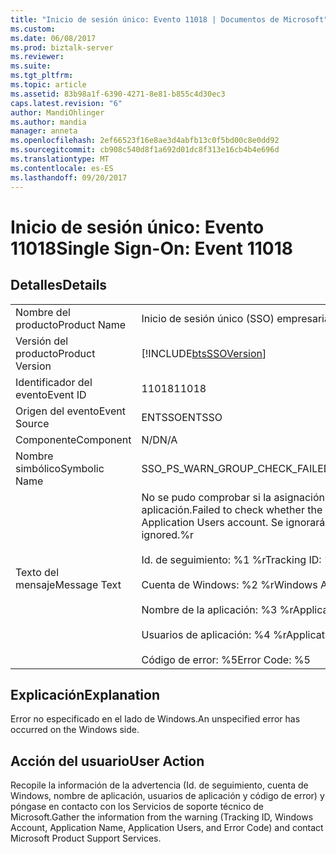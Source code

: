 ```yaml
---
title: "Inicio de sesión único: Evento 11018 | Documentos de Microsoft"
ms.custom: 
ms.date: 06/08/2017
ms.prod: biztalk-server
ms.reviewer: 
ms.suite: 
ms.tgt_pltfrm: 
ms.topic: article
ms.assetid: 83b98a1f-6390-4271-8e81-b855c4d30ec3
caps.latest.revision: "6"
author: MandiOhlinger
ms.author: mandia
manager: anneta
ms.openlocfilehash: 2ef66523f16e8ae3d4abfb13c0f5bd00c8e0dd92
ms.sourcegitcommit: cb908c540d8f1a692d01dc8f313e16cb4b4e696d
ms.translationtype: MT
ms.contentlocale: es-ES
ms.lasthandoff: 09/20/2017
---
```

# <a name="single-sign-on-event-11018"></a><span data-ttu-id="00342-102">Inicio de sesión único: Evento 11018</span><span class="sxs-lookup"><span data-stu-id="00342-102">Single Sign-On: Event 11018</span></span>
## <a name="details"></a><span data-ttu-id="00342-103">Detalles</span><span class="sxs-lookup"><span data-stu-id="00342-103">Details</span></span>  
  
|||  
|-|-|  
|<span data-ttu-id="00342-104">Nombre del producto</span><span class="sxs-lookup"><span data-stu-id="00342-104">Product Name</span></span>|<span data-ttu-id="00342-105">Inicio de sesión único (SSO) empresarial</span><span class="sxs-lookup"><span data-stu-id="00342-105">Enterprise Single Sign-On</span></span>|  
|<span data-ttu-id="00342-106">Versión del producto</span><span class="sxs-lookup"><span data-stu-id="00342-106">Product Version</span></span>|[!INCLUDE[btsSSOVersion](../includes/btsssoversion-md.md)]|  
|<span data-ttu-id="00342-107">Identificador del evento</span><span class="sxs-lookup"><span data-stu-id="00342-107">Event ID</span></span>|<span data-ttu-id="00342-108">11018</span><span class="sxs-lookup"><span data-stu-id="00342-108">11018</span></span>|  
|<span data-ttu-id="00342-109">Origen del evento</span><span class="sxs-lookup"><span data-stu-id="00342-109">Event Source</span></span>|<span data-ttu-id="00342-110">ENTSSO</span><span class="sxs-lookup"><span data-stu-id="00342-110">ENTSSO</span></span>|  
|<span data-ttu-id="00342-111">Componente</span><span class="sxs-lookup"><span data-stu-id="00342-111">Component</span></span>|<span data-ttu-id="00342-112">N/D</span><span class="sxs-lookup"><span data-stu-id="00342-112">N/A</span></span>|  
|<span data-ttu-id="00342-113">Nombre simbólico</span><span class="sxs-lookup"><span data-stu-id="00342-113">Symbolic Name</span></span>|<span data-ttu-id="00342-114">SSO_PS_WARN_GROUP_CHECK_FAILED</span><span class="sxs-lookup"><span data-stu-id="00342-114">SSO_PS_WARN_GROUP_CHECK_FAILED</span></span>|  
|<span data-ttu-id="00342-115">Texto del mensaje</span><span class="sxs-lookup"><span data-stu-id="00342-115">Message Text</span></span>|<span data-ttu-id="00342-116">No se pudo comprobar si la asignación era miembro la cuenta de usuarios de aplicación.</span><span class="sxs-lookup"><span data-stu-id="00342-116">Failed to check whether the mapping was a member of the Application Users account.</span></span> <span data-ttu-id="00342-117">Se ignorará la asignación.%r</span><span class="sxs-lookup"><span data-stu-id="00342-117">The mapping will be ignored.%r</span></span><br /><br /> <span data-ttu-id="00342-118">Id. de seguimiento: %1 %r</span><span class="sxs-lookup"><span data-stu-id="00342-118">Tracking ID: %1%r</span></span><br /><br /> <span data-ttu-id="00342-119">Cuenta de Windows: %2 %r</span><span class="sxs-lookup"><span data-stu-id="00342-119">Windows Account: %2%r</span></span><br /><br /> <span data-ttu-id="00342-120">Nombre de la aplicación: %3 %r</span><span class="sxs-lookup"><span data-stu-id="00342-120">Application Name: %3%r</span></span><br /><br /> <span data-ttu-id="00342-121">Usuarios de aplicación: %4 %r</span><span class="sxs-lookup"><span data-stu-id="00342-121">Application Users: %4%r</span></span><br /><br /> <span data-ttu-id="00342-122">Código de error: %5</span><span class="sxs-lookup"><span data-stu-id="00342-122">Error Code: %5</span></span>|  
  
## <a name="explanation"></a><span data-ttu-id="00342-123">Explicación</span><span class="sxs-lookup"><span data-stu-id="00342-123">Explanation</span></span>  
 <span data-ttu-id="00342-124">Error no especificado en el lado de Windows.</span><span class="sxs-lookup"><span data-stu-id="00342-124">An unspecified error has occurred on the Windows side.</span></span>  
  
## <a name="user-action"></a><span data-ttu-id="00342-125">Acción del usuario</span><span class="sxs-lookup"><span data-stu-id="00342-125">User Action</span></span>  
 <span data-ttu-id="00342-126">Recopile la información de la advertencia (Id. de seguimiento, cuenta de Windows, nombre de aplicación, usuarios de aplicación y código de error) y póngase en contacto con los Servicios de soporte técnico de Microsoft.</span><span class="sxs-lookup"><span data-stu-id="00342-126">Gather the information from the warning (Tracking ID, Windows Account, Application Name, Application Users, and Error Code) and contact Microsoft Product Support Services.</span></span>